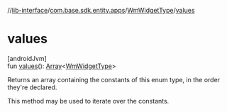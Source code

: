 //[lib-interface](../../../index.md)/[com.base.sdk.entity.apps](../index.md)/[WmWidgetType](index.md)/[values](values.md)

# values

[androidJvm]\
fun [values](values.md)(): [Array](https://kotlinlang.org/api/latest/jvm/stdlib/kotlin/-array/index.html)&lt;[WmWidgetType](index.md)&gt;

Returns an array containing the constants of this enum type, in the order they're declared.

This method may be used to iterate over the constants.
